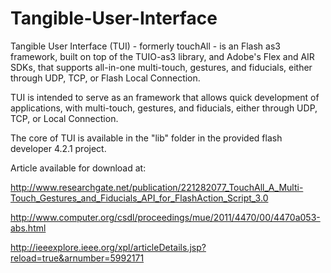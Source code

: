 # Tangible-User-Interface
Tangible User Interface (TUI) - formerly touchAll - is an Flash as3 framework, built on top of the TUIO-as3 library, and Adobe's Flex and AIR SDKs, that supports all-in-one multi-touch, gestures, and fiducials, either through UDP, TCP, or Flash Local Connection.

TUI is intended to serve as an framework that allows quick development of applications, with multi-touch, gestures, and fiducials, either through UDP, TCP, or Local Connection.

The core of TUI is available in the "lib" folder in the provided flash developer 4.2.1 project.

Article available for download at:

http://www.researchgate.net/publication/221282077_TouchAll_A_Multi-Touch_Gestures_and_Fiducials_API_for_FlashAction_Script_3.0

http://www.computer.org/csdl/proceedings/mue/2011/4470/00/4470a053-abs.html

http://ieeexplore.ieee.org/xpl/articleDetails.jsp?reload=true&arnumber=5992171
